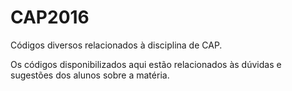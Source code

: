 # CAP2016
Códigos diversos relacionados à disciplina de CAP.

Os códigos disponibilizados aqui estão relacionados às dúvidas e sugestões dos alunos sobre a matéria.
